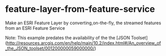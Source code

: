 feature-layer-from-feature-service
==================================

Make an ESRI Feature Layer by converting,on-the-fly, the streamed features from an ESRI Feature Service

Note: This example predates the availability of the the [JSON Toolset] (http://resources.arcgis.com/en/help/main/10.2/index.html#/An_overview_of_the_JSON_toolset/001200000059000000/)
